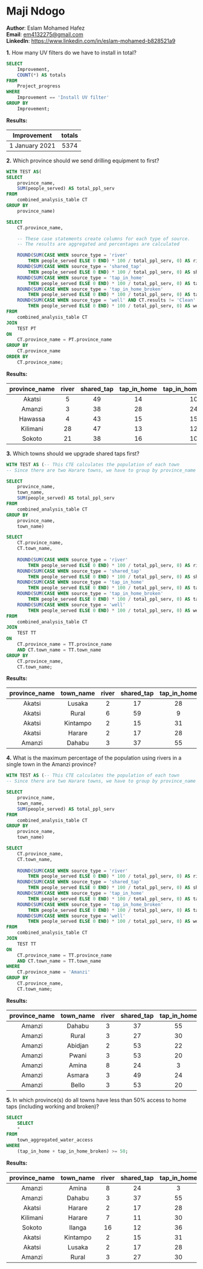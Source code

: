 # Maji Ndogo

**Author**: Eslam Mohamed Hafez <br>
**Email**: em4132275@gmail.com <br>
**LinkedIn**: https://www.linkedin.com/in/eslam-mohamed-b828521a9

**1.** How many UV filters do we have to install in total?

````sql
SELECT
    Improvement,
    COUNT(*) AS totals
FROM
    Project_progress
WHERE
    Improvement == 'Install UV filter'
GROUP BY
    Improvement;
````

**Results:**

Improvement	   |    totals  |
:-------------:|:----------:|
1 January 2021 |    5374    |

**2.** Which province should we send drilling equipment to first?

````sql
WITH TEST AS(
SELECT
    province_name,
    SUM(people_served) AS total_ppl_serv
FROM
    combined_analysis_table CT
GROUP BY
    province_name)

SELECT
    CT.province_name,

    -- These case statements create columns for each type of source.
    -- The results are aggregated and percentages are calculated

    ROUND(SUM(CASE WHEN source_type = 'river'
        THEN people_served ELSE 0 END) * 100 / total_ppl_serv, 0) AS river,
    ROUND(SUM(CASE WHEN source_type = 'shared_tap'
        THEN people_served ELSE 0 END) * 100 / total_ppl_serv, 0) AS shared_tap,
    ROUND(SUM(CASE WHEN source_type = 'tap_in_home'
        THEN people_served ELSE 0 END) * 100 / total_ppl_serv, 0) AS tap_in_home,
    ROUND(SUM(CASE WHEN source_type = 'tap_in_home_broken'
        THEN people_served ELSE 0 END) * 100 / total_ppl_serv, 0) AS tap_in_home_broken,
    ROUND(SUM(CASE WHEN source_type = 'well' AND CT.results != 'Clean'
        THEN people_served ELSE 0 END) * 100 / total_ppl_serv, 0) AS well
FROM
    combined_analysis_table CT
JOIN
    TEST PT
ON
    CT.province_name = PT.province_name
GROUP BY
    CT.province_name
ORDER BY
    CT.province_name;
````

**Results:**

province_name   |   river   |   shared_tap  |   tap_in_home  |   tap_in_home_broken  |   well   |
:--------------:|:---------:|:-------------:|:--------------:|:---------------------:|:--------:|
Akatsi	        |     5     |       49      |       14       |          10           |    13    |
Amanzi	        |     3     |       38      |       28       |          24           |    4     |
Hawassa	        |     4     |       43      |       15       |          15           |    20    |
Kilimani	    |     28    |       47      |       13       |          12           |    16    |
Sokoto	        |     21    |       38      |       16       |          10           |    11    |

**3.** Which towns should we upgrade shared taps first?

````sql
WITH TEST AS (-- This CTE calculates the population of each town
-- Since there are two Harare towns, we have to group by province_name and town_name

SELECT
    province_name,
    town_name,
    SUM(people_served) AS total_ppl_serv
FROM
    combined_analysis_table CT
GROUP BY
    province_name,
    town_name)

SELECT
    CT.province_name,
    CT.town_name,
    
    ROUND(SUM(CASE WHEN source_type = 'river'
        THEN people_served ELSE 0 END) * 100 / total_ppl_serv, 0) AS river,
    ROUND(SUM(CASE WHEN source_type = 'shared_tap'
        THEN people_served ELSE 0 END) * 100 / total_ppl_serv, 0) AS shared_tap,
    ROUND(SUM(CASE WHEN source_type = 'tap_in_home'
        THEN people_served ELSE 0 END) * 100 / total_ppl_serv, 0) AS tap_in_home,
    ROUND(SUM(CASE WHEN source_type = 'tap_in_home_broken'
        THEN people_served ELSE 0 END) * 100 / total_ppl_serv, 0) AS tap_in_home_broken,
    ROUND(SUM(CASE WHEN source_type = 'well'
        THEN people_served ELSE 0 END) * 100 / total_ppl_serv, 0) AS well
FROM
    combined_analysis_table CT
JOIN
    TEST TT
ON
    CT.province_name = TT.province_name
    AND CT.town_name = TT.town_name
GROUP BY
    CT.province_name,
    CT.town_name;
````

**Results:**

province_name   |   town_name   |   river   |   shared_tap  |   tap_in_home  |   tap_in_home_broken  |   well   |
:--------------:|:-------------:|:---------:|:-------------:|:--------------:|:---------------------:|:--------:|
Akatsi	        |     Lusaka    |     2     |       17      |       28       |          28           |    26    |
Akatsi	        |     Rural     |     6     |       59      |       9        |          5            |    22    |
Akatsi	        |     Kintampo  |     2     |       15      |       31       |          26           |    26    |
Akatsi	        |     Harare    |     2     |       17      |       28       |          27           |    27    |
Amanzi	        |     Dahabu    |     3     |       37      |       55       |          1            |    4     |

**4.** What is the maximum percentage of the population using rivers in a single town in the Amanzi province?

````sql
WITH TEST AS (-- This CTE calculates the population of each town
-- Since there are two Harare towns, we have to group by province_name and town_name

SELECT
    province_name,
    town_name,
    SUM(people_served) AS total_ppl_serv
FROM
    combined_analysis_table CT
GROUP BY
    province_name,
    town_name)

SELECT
    CT.province_name,
    CT.town_name,
    
    ROUND(SUM(CASE WHEN source_type = 'river'
        THEN people_served ELSE 0 END) * 100 / total_ppl_serv, 0) AS river,
    ROUND(SUM(CASE WHEN source_type = 'shared_tap'
        THEN people_served ELSE 0 END) * 100 / total_ppl_serv, 0) AS shared_tap,
    ROUND(SUM(CASE WHEN source_type = 'tap_in_home'
        THEN people_served ELSE 0 END) * 100 / total_ppl_serv, 0) AS tap_in_home,
    ROUND(SUM(CASE WHEN source_type = 'tap_in_home_broken'
        THEN people_served ELSE 0 END) * 100 / total_ppl_serv, 0) AS tap_in_home_broken,
    ROUND(SUM(CASE WHEN source_type = 'well'
        THEN people_served ELSE 0 END) * 100 / total_ppl_serv, 0) AS well
FROM
    combined_analysis_table CT
JOIN
    TEST TT
ON
    CT.province_name = TT.province_name
    AND CT.town_name = TT.town_name
WHERE
    CT.province_name = 'Amanzi'
GROUP BY
    CT.province_name,
    CT.town_name;
````

**Results:**

province_name   |   town_name   |	river   |	shared_tap  |	tap_in_home    | 	tap_in_home_broken  |   well    |
:--------------:|:-------------:|:---------:|:-------------:|:----------------:|:----------------------:|:---------:|
Amanzi          |     Dahabu	|     3     |   	37	    |       55	       |            1	        |    4      |
Amanzi          |     Rural 	|     3     |   	27	    |       30	       |            30	        |    10     |
Amanzi          |     Abidjan	|     2     |   	53	    |       22	       |            19	        |    4      |
Amanzi          |     Pwani	    |     3     |   	53	    |       20	       |            21	        |    4      |
Amanzi          |     Amina	    |     8     |   	24	    |       3	       |            56	        |    9      |
Amanzi          |     Asmara	|     3     |   	49	    |       24	       |            20	        |    4      |
Amanzi          |     Bello	    |     3     |   	53	    |       20	       |            22	        |    3      |

**5.** In which province(s) do all towns have less than 50% access to home taps (including working and broken)?

````sql
SELECT
    SELECT
    *
FROM
    town_aggregated_water_access
WHERE
    (tap_in_home + tap_in_home_broken) >= 50;
````

**Results:**

province_name	|   town_name	|   river	|   shared_tap	|   tap_in_home    |    tap_in_home_broken  |   well    |
:--------------:|:-------------:|:---------:|:-------------:|:----------------:|:----------------------:|:---------:|
Amanzi          |     Amina     |     8     |       24      |	     3         |	        56          |	  9     |
Amanzi          |     Dahabu    |     3     |       37      |	     55        |	        1           |	  4     |
Akatsi          |     Harare    |     2     |       17      |	     28        |	        27          |	  27    |
Kilimani        |     Harare    |     7     |       11      |	     30        |	        20          |	  31    |
Sokoto          |     Ilanga    |     16    |       12      |	     36        |	        15          |	  21    |
Akatsi          |     Kintampo  |     2     |       15      |	     31        |	        26          |	  26    |
Akatsi          |     Lusaka    |     2     |       17      |	     28        |	        28          |	  26    |
Amanzi          |     Rural     |     3     |       27      |	     30        |	        30          |	  10    |